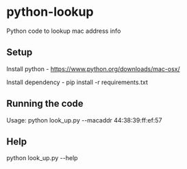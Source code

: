 # python-lookup

Python code to lookup mac address info


## Setup
Install python - https://www.python.org/downloads/mac-osx/

Install dependency - pip install -r requirements.txt

## Running the code

Usage: python look_up.py --macaddr 44:38:39:ff:ef:57

## Help

python look_up.py --help


